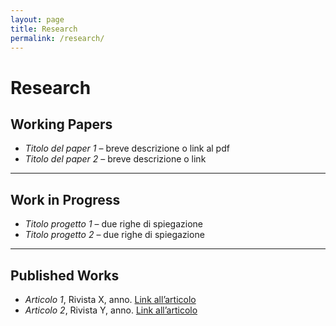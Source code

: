 ```yaml
---
layout: page
title: Research
permalink: /research/
---
```


# Research  

## Working Papers  
- *Titolo del paper 1* – breve descrizione o link al pdf  
- *Titolo del paper 2* – breve descrizione o link  

---

## Work in Progress  
- *Titolo progetto 1* – due righe di spiegazione  
- *Titolo progetto 2* – due righe di spiegazione  

---

## Published Works  
- *Articolo 1*, Rivista X, anno. [Link all’articolo](#)  
- *Articolo 2*, Rivista Y, anno. [Link all’articolo](#)  

